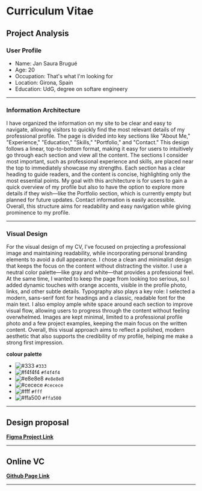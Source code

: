# Curriculum Vitae

## Project Analysis

### User Profile

- Name: Jan Saura Brugué
- Age: 20
- Occupation: That's what I'm looking for
- Location: Girona, Spain
- Education: UdG, degree on softare engineery

---
### Information Architecture

I have organized the information on my site to be clear and easy to navigate, allowing visitors to quickly find the most relevant details of my professional profile. The page is divided into key sections like "About Me," "Experience," "Education," "Skills," "Portfolio," and "Contact." This design follows a linear, top-to-bottom format, making it easy for users to intuitively go through each section and view all the content. The sections I consider most important, such as professional experience and skills, are placed near the top to immediately showcase my strengths. Each section has a clear heading to guide readers, and the content is concise, highlighting only the most essential points. My goal with this architecture is for users to gain a quick overview of my profile but also to have the option to explore more details if they wish—like the Portfolio section, which is currently empty but planned for future updates. Contact information is easily accessible. Overall, this structure aims for readability and easy navigation while giving prominence to my profile.

---
### Visual Design

For the visual design of my CV, I've focused on projecting a professional image and maintaining readability, while incorporating personal branding elements to avoid a dull appearance. I chose a clean and minimalist design that keeps the focus on the content without distracting the visitor. I use a neutral color palette—like gray and white—that provides a professional feel. At the same time, I wanted to keep the page from looking too serious, so I added dynamic touches with orange accents, visible in the profile photo, links, and other subtle details. Typography also plays a key role: I selected a modern, sans-serif font for headings and a classic, readable font for the main text. I also employ ample white space around each section to improve visual flow, allowing users to progress through the content without feeling overwhelmed. Images are kept minimal, limited to a professional profile photo and a few project examples, keeping the main focus on the written content. Overall, this visual approach aims to reflect a polished, modern aesthetic that also supports the credibility of my profile, helping me make a strong first impression.

**colour palette**
  - ![#333](https://placehold.co/15x15/333/333.png) `#333`
  - ![#f4f4f4](https://placehold.co/15x15/f4f4f4/f4f4f4.png) `#f4f4f4`
  - ![#e8e8e8](https://placehold.co/15x15/e8e8e8/e8e8e8.png) `#e8e8e8`
  - ![#cecece](https://placehold.co/15x15/cecece/cecece.png) `#cecece`
  - ![#fff](https://placehold.co/15x15/fff/fff.png) `#fff`
  - ![#ffa500](https://placehold.co/15x15/ffa500/ffa500.png) `#ffa500`

---
## Design proposal

[**Figma Project Link**](https://www.figma.com/design/mCXXma4ZA05bRkuwNayJBl/JanSaura-CurriculumVitae?m=auto&t=khgJXWgJ92ZFapmL-1)

---
## Online VC

[**Github Page Link**](https://jansaura.github.io/CurriculumVitae/)

---
